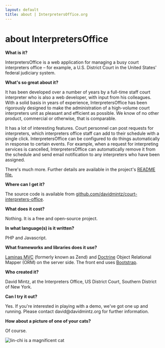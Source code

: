```yaml
---
layout: default
title: about | InterpretersOffice.org
---
```


# about InterpretersOffice

<strong>What is it?</strong>

<p class="ml-4"><span class="text-monospace">InterpretersOffice</span> is a web application for managing a busy court interpreters office – for example, a U.S. District Court in the United States' federal judiciary system.</p>

<strong>What's so great about it?</strong>

<p class="ml-4">It has been developed over a number of years by a full-time staff court interpreter who is also a web developer, with input from his colleagues. 
    With a solid basis in years of experience, <span class="text-monospace">InterpretersOffice</span> has been rigorously designed to make the administration of a high-volume court interpreters unit as pleasant and efficient as possible. We know of no other product, commercial or otherwise, that is comparable.</p>

<p class="ml-4">It has a lot of interesting features. Court personnel can post requests for interpreters, which interpreters office staff can add 
    to their schedule with a single click. <span class="text-monospace">InterpretersOffice</span>  can be configured to do things automatically in 
    response to certain events. For example, when a request for interpreting 
    services is cancelled, <span class="text-monospace">InterpretersOffice</span> can automatically remove it from the schedule and send email notification to any interpreters who have been assigned.</p>

<p class="ml-4">There's much more. Further details are available in the project's <a href="https://github.com/davidmintz/court-interpreters-office/blob/master/README.md">README file.</a></p>

<strong>Where can I get it?</strong>

<p class="ml-4">The source code is available from <a href="https://github.com/davidmintz/court-interpreters-office">github.com/davidmintz/court-interpreters-office</a>.</p>

<strong>What does it cost?</strong>

<p class="ml-4">Nothing. It is a free and open-source project.</p>

<strong>In what language(s) is it written?</strong>

<p class="ml-4">PHP and Javascript.</p>

<strong>What frameworks and libraries does it use?</strong>

<p class="ml-4">
<a href="https://docs.laminas.dev/laminas-mvc/">Laminas MVC</a> (formerly known as Zend) and <a href="https://www.doctrine-project.org/">Doctrine</a> Object Relational Mapper (ORM)
on the server side. The front end uses <a href="https://getbootstrap.com/">Bootstrap</a>.
</p>
    

<strong>Who created it?</strong>

<p class="ml-4">David Mintz, at the Interpreters Office, US District Court, Southern District of New York.</p>

<strong>Can I try it out?</strong>

<p class="ml-4">Yes. If you're interested in playing with a demo, we've got one up and running. Please contact david@davidmintz.org for further information.</p>

<strong>How about a picture of one of your cats?</strong>

<p class="pl-4">Of course.</p>
<p class="mx-auto text-center">
    <img src="/assets/images/lin-chi.jpg" alt="lin-chi is a magnificent cat" class="img-fluid">
</p>
  


